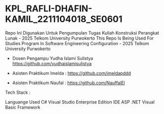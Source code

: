 # KPL_RAFLI-DHAFIN-KAMIL_2211104018_SE0601

 Repo Ini Digunakan Untuk Pengumpulan Tugas Kuliah Konstruksi Perangkat Lunak - 2025 Telkom University Purwokerto
 This Repo Is Being Used For Studies Program In Software Engineering Configuration - 2025 Telkom University Purwokerto

- Dosen Pengampu Yudha Islami Sulistya https://github.com/yudhaislamisulistya

- Asisten Praktikum Imelda : https://github.com/imeldapddd

- Asisten Praktikum Naufal : https://github.com/NauffalEl

Tech Stack : 

Languange Used C#
Visual Studio Enterprise Edition IDE 
ASP .NET 
Visual Basic Framework 
